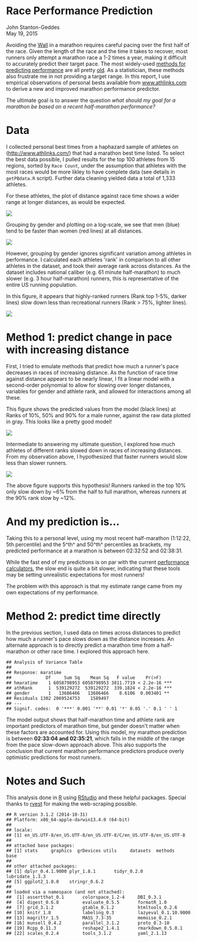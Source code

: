 # Race Performance Prediction
John Stanton-Geddes  
May 19, 2015  

Avoiding the [Wall](https://www.youtube.com/watch?v=6pttqFUviWs) in a marathon requires careful pacing over the first half of the race. Given the length of the race and the time it takes to recover, most runners only attempt a marathon race a 1-2 times a year, making it difficult to accurately predict their target pace. The most widely-used [methods for predicting performance](http://run-down.com/statistics/calcs_explained.php) are all pretty [old](http://www.cs.uml.edu/~phoffman/xcinfo3.html). As a statistician, these methods also frustrate me in not providing a target range. In this report, I use empirical observations of personal bests available from www.athlinks.com to derive a new and improved marathon performance predictor.

The ultimate goal is to answer the question *what should my goal for a marathon be based on a recent half-marathon performance?*  






# Data

I collected personal best times from a haphazard sample of athletes on (http://www.athlinks.com/) that had a marathon best time listed. To select the best data possible, I pulled results for the top 100 athletes from 15 regions, sorted by  `Race Count`, under the assumption that athletes with the most races would be more likley to have complete data (see details in `getPBdata.R` script). Further data cleaning yielded data a total of 1,333 athletes.

For these athletes, the plot of distance against race time shows a wider range at longer distances, as would be expected.

![](RacePerformancePredictor_files/figure-html/eda-1.png) 

Grouping by gender and plotting on a log-scale, we see that men (blue) tend to be faster than women (red lines) at all distances.

![](RacePerformancePredictor_files/figure-html/eda2-1.png) 

However, grouping by gender ignores significant variation among athletes in performance. I calculated each athletes 'rank' in comparison to all other athletes in the dataset, and took their average rank across distances. As the dataset includes national caliber (e.g. 61 minute half-marathon) to much slower (e.g. 3 hour half-marathon) runners, this is representative of the entire US running population. 

In this figure, it appears that highly-ranked runners (Rank top 1-5%, darker lines) slow down less than recreational runners (Rank > 75%, lighter lines). 

![](RacePerformancePredictor_files/figure-html/rank-1.png) 

# Method 1: predict change in pace with increasing distance

First, I tried to emulate methods that predict how much a runner's pace decreases in races of increasing distance. As the function of race time against distance appears to be nearly linear, I fit a linear model with a second-order polynomial to allow for slowing over longer distances, variables for gender and athlete rank, and allowed for interactions among all these.  

This figure shows the predicted values from the model (black lines) at Ranks of 10%, 50% and 90% for a male runner, against the raw data plotted in gray. This looks like a pretty good model!

![](RacePerformancePredictor_files/figure-html/prediction-1.png) 



Intermediate to answering my ultimate question, I explored how much athletes of different ranks slowed down in races of increasing distances. From my observation above, I hypothesized that faster runners would slow less than slower runners. 

![](RacePerformancePredictor_files/figure-html/slowdown-1.png) 

The above figure supports this hypothesis! Runners ranked in the top 10% only slow down by ~6% from the half to full marathon, whereas runners at the 90% rank slow by ~12%. 

# And my prediction is...



Taking this to a personal level, using my most recent half-marathon (1:12:22, 5th percentile) and the 5^th^ and 50^th^ percentiles as brackets, my predicted performance at a marathon is between 02:32:52 and 02:38:31.

While the fast end of my predictions is on par with the current [performance calculators](http://www.runningforfitness.org/calc/racepaces/rp/rpother?dist=13.1&units=miles&hr=1&min=12&sec=23&age=33&gender=M&Submit=Calculate), the slow end is quite a bit slower, indicating that these tools may be setting unrealistic expectations for most runners!

The problem with this approach is that my estimate range came from my own expectations of my performance. 

# Method 2: predict time directly

In the previous section, I used data on times across distances to predict how much a runner's pace slows down as the distance increases. An alternate approach is to directly predict a marathon time from a half-marathon or other race time. I explored this approach here.


```
## Analysis of Variance Table
## 
## Response: maratime
##             Df     Sum Sq    Mean Sq   F value    Pr(>F)    
## hmaratime    1 6058798953 6058798953 3811.7719 < 2.2e-16 ***
## athRank      1  539129272  539129272  339.1824 < 2.2e-16 ***
## gender       1   13686466   13686466    8.6106  0.003401 ** 
## Residuals 1302 2069524753    1589497                        
## ---
## Signif. codes:  0 '***' 0.001 '**' 0.01 '*' 0.05 '.' 0.1 ' ' 1
```

The model output shows that half-marathon time and athlete rank are important predictors of marathon time, but gender doesn't matter when these factors are accounted for. Using this model, my marathon prediction is between **02:33:04 and 02:35:21**, which falls in the middle of the range from the pace slow-down approach above. This also supports the conclusion that current marathon performance predictors produce overly optimistic predictions for most runners.


# Notes and Such

This analysis done in [R](http://www.r-project.org/) using [RStudio](http://www.rstudio.com/) and these helpful packages. Special thanks to [rvest](http://blog.rstudio.org/2014/11/24/rvest-easy-web-scraping-with-r/) for making the web-scraping possible.


```
## R version 3.1.2 (2014-10-31)
## Platform: x86_64-apple-darwin13.4.0 (64-bit)
## 
## locale:
## [1] en_US.UTF-8/en_US.UTF-8/en_US.UTF-8/C/en_US.UTF-8/en_US.UTF-8
## 
## attached base packages:
## [1] stats     graphics  grDevices utils     datasets  methods   base     
## 
## other attached packages:
## [1] dplyr_0.4.1.9000 plyr_1.8.1       tidyr_0.2.0      lubridate_1.3.3 
## [5] ggplot2_1.0.0    stringr_0.6.2   
## 
## loaded via a namespace (and not attached):
##  [1] assertthat_0.1       colorspace_1.2-4     DBI_0.3.1           
##  [4] digest_0.6.8         evaluate_0.5.5       formatR_1.0         
##  [7] grid_3.1.2           gtable_0.1.2         htmltools_0.2.6     
## [10] knitr_1.8            labeling_0.3         lazyeval_0.1.10.9000
## [13] magrittr_1.5         MASS_7.3-35          memoise_0.2.1       
## [16] munsell_0.4.2        parallel_3.1.2       proto_0.3-10        
## [19] Rcpp_0.11.3          reshape2_1.4.1       rmarkdown_0.5.0.1   
## [22] scales_0.2.4         tools_3.1.2          yaml_2.1.13
```
